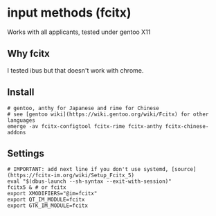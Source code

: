 # input methods (fcitx)
Works with all applicants, tested under gentoo X11

## Why fcitx

I tested ibus but that doesn't work with chrome.

## Install
```
# gentoo, anthy for Japanese and rime for Chinese
# see [gentoo wiki](https://wiki.gentoo.org/wiki/Fcitx) for other languages
emerge -av fcitx-configtool fcitx-rime fcitx-anthy fcitx-chinese-addons

```

## Settings
```
# IMPORTANT: add next line if you don't use systemd, [source](https://fcitx-im.org/wiki/Setup_Fcitx_5)
eval "$(dbus-launch --sh-syntax --exit-with-session)"
fcitx5 & # or fcitx
export XMODIFIERS="@im=fcitx"
export QT_IM_MODULE=fcitx
export GTK_IM_MODULE=fcitx

```
